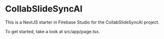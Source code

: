 # CollabSlideSyncAI

This is a NextJS starter in Firebase Studio for the CollabSlideSyncAI project.

To get started, take a look at src/app/page.tsx.
